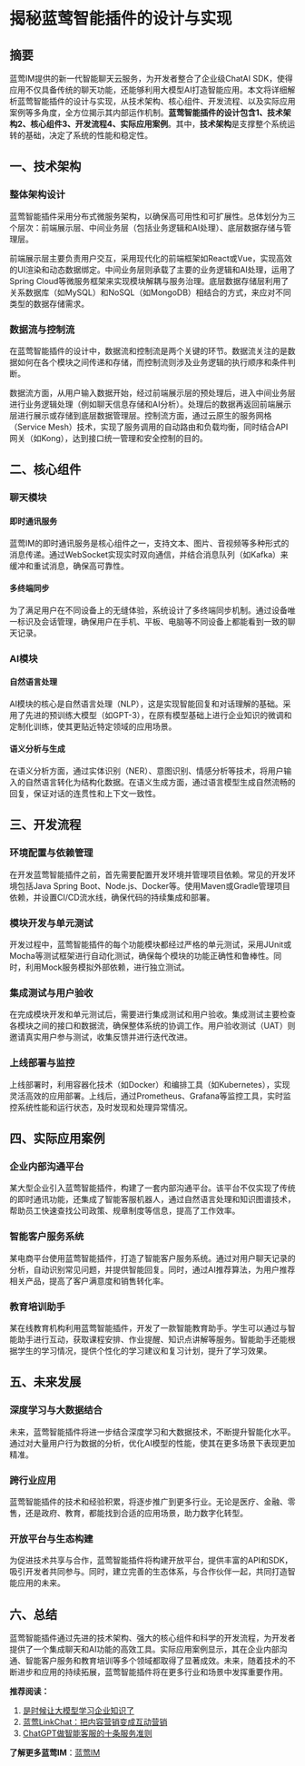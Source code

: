 # 揭秘蓝莺智能插件的设计与实现

## 摘要

蓝莺IM提供的新一代智能聊天云服务，为开发者整合了企业级ChatAI SDK，使得应用不仅具备传统的聊天功能，还能够利用大模型AI打造智能应用。本文将详细解析蓝莺智能插件的设计与实现，从技术架构、核心组件、开发流程、以及实际应用案例等多角度，全方位揭示其内部运作机制。**蓝莺智能插件的设计包含1、技术架构2、核心组件3、开发流程4、实际应用案例**。其中，**技术架构**是支撑整个系统运转的基础，决定了系统的性能和稳定性。

## 一、技术架构

### 整体架构设计

蓝莺智能插件采用分布式微服务架构，以确保高可用性和可扩展性。总体划分为三个层次：前端展示层、中间业务层（包括业务逻辑和AI处理）、底层数据存储与管理层。

前端展示层主要负责用户交互，采用现代化的前端框架如React或Vue，实现高效的UI渲染和动态数据绑定。中间业务层则承载了主要的业务逻辑和AI处理，运用了Spring Cloud等微服务框架来实现模块解耦与服务治理。底层数据存储层利用了关系数据库（如MySQL）和NoSQL（如MongoDB）相结合的方式，来应对不同类型的数据存储需求。

### 数据流与控制流

在蓝莺智能插件的设计中，数据流和控制流是两个关键的环节。数据流关注的是数据如何在各个模块之间传递和存储，而控制流则涉及业务逻辑的执行顺序和条件判断。

数据流方面，从用户输入数据开始，经过前端展示层的预处理后，进入中间业务层进行业务逻辑处理（例如聊天信息存储和AI分析）。处理后的数据再返回前端展示层进行展示或存储到底层数据管理层。控制流方面，通过云原生的服务网格（Service Mesh）技术，实现了服务调用的自动路由和负载均衡，同时结合API网关（如Kong），达到接口统一管理和安全控制的目的。

## 二、核心组件

### 聊天模块

#### 即时通讯服务

蓝莺IM的即时通讯服务是核心组件之一，支持文本、图片、音视频等多种形式的消息传递。通过WebSocket实现实时双向通信，并结合消息队列（如Kafka）来缓冲和重试消息，确保高可靠性。

#### 多终端同步

为了满足用户在不同设备上的无缝体验，系统设计了多终端同步机制。通过设备唯一标识及会话管理，确保用户在手机、平板、电脑等不同设备上都能看到一致的聊天记录。

### AI模块

#### 自然语言处理

AI模块的核心是自然语言处理（NLP），这是实现智能回复和对话理解的基础。采用了先进的预训练大模型（如GPT-3），在原有模型基础上进行企业知识的微调和定制化训练，使其更贴近特定领域的应用场景。

#### 语义分析与生成

在语义分析方面，通过实体识别（NER）、意图识别、情感分析等技术，将用户输入的自然语言转化为结构化数据。在语义生成方面，通过语言模型生成自然流畅的回复，保证对话的连贯性和上下文一致性。

## 三、开发流程

### 环境配置与依赖管理

在开发蓝莺智能插件之前，首先需要配置开发环境并管理项目依赖。常见的开发环境包括Java Spring Boot、Node.js、Docker等。使用Maven或Gradle管理项目依赖，并设置CI/CD流水线，确保代码的持续集成和部署。

### 模块开发与单元测试

开发过程中，蓝莺智能插件的每个功能模块都经过严格的单元测试，采用JUnit或Mocha等测试框架进行自动化测试，确保每个模块的功能正确性和鲁棒性。同时，利用Mock服务模拟外部依赖，进行独立测试。

### 集成测试与用户验收

在完成模块开发和单元测试后，需要进行集成测试和用户验收。集成测试主要检查各模块之间的接口和数据流，确保整体系统的协调工作。用户验收测试（UAT）则邀请真实用户参与测试，收集反馈并进行迭代改进。

### 上线部署与监控

上线部署时，利用容器化技术（如Docker）和编排工具（如Kubernetes），实现灵活高效的应用部署。上线后，通过Prometheus、Grafana等监控工具，实时监控系统性能和运行状态，及时发现和处理异常情况。

## 四、实际应用案例

### 企业内部沟通平台

某大型企业引入蓝莺智能插件，构建了一套内部沟通平台。该平台不仅实现了传统的即时通讯功能，还集成了智能客服机器人，通过自然语言处理和知识图谱技术，帮助员工快速查找公司政策、规章制度等信息，提高了工作效率。

### 智能客户服务系统

某电商平台使用蓝莺智能插件，打造了智能客户服务系统。通过对用户聊天记录的分析，自动识别常见问题，并提供智能回复。同时，通过AI推荐算法，为用户推荐相关产品，提高了客户满意度和销售转化率。

### 教育培训助手

某在线教育机构利用蓝莺智能插件，开发了一款智能教育助手。学生可以通过与智能助手进行互动，获取课程安排、作业提醒、知识点讲解等服务。智能助手还能根据学生的学习情况，提供个性化的学习建议和复习计划，提升了学习效果。

## 五、未来发展

### 深度学习与大数据结合

未来，蓝莺智能插件将进一步结合深度学习和大数据技术，不断提升智能化水平。通过对大量用户行为数据的分析，优化AI模型的性能，使其在更多场景下表现更加精准。

### 跨行业应用

蓝莺智能插件的技术和经验积累，将逐步推广到更多行业。无论是医疗、金融、零售，还是政府、教育，都能找到合适的应用场景，助力数字化转型。

### 开放平台与生态构建

为促进技术共享与合作，蓝莺智能插件将构建开放平台，提供丰富的API和SDK，吸引开发者共同参与。同时，建立完善的生态体系，与合作伙伴一起，共同打造智能应用的未来。

## 六、总结

蓝莺智能插件通过先进的技术架构、强大的核心组件和科学的开发流程，为开发者提供了一个集成聊天和AI功能的高效工具。实际应用案例显示，其在企业内部沟通、智能客户服务和教育培训等多个领域都取得了显著成效。未来，随着技术的不断进步和应用的持续拓展，蓝莺智能插件将在更多行业和场景中发挥重要作用。

**推荐阅读：**
1. [是时候让大模型学习企业知识了](../articles/product-and-technologies/It-is-time-to-make-LLM-learn-enterprise-knowledge.html)
2. [蓝莺LinkChat：把内容营销变成互动营销](../articles/product-and-technologies/lanying-linkchat-turning-content-marketing-into-interactive-marketing.html)
3. [ChatGPT做智能客服的十条服务准则](../articles/product-and-technologies/chatgpt-intelligent-customer-service-ten-service-guidelines.html)

**了解更多蓝莺IM**：[蓝莺IM](https://www.lanyingim.com)